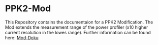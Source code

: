 # PPK2-Mod

This Repository contains the documentaion for a PPK2 Modification.
The Mod extends the measurement range of the power profiler (x10 higher current resolution in the lowes range).
Further information can be found here: [Mod-Doku](https://github.com/ThoMint/PPK2-Mod/blob/master/PPK2-Mod-Bericht.pdf)
